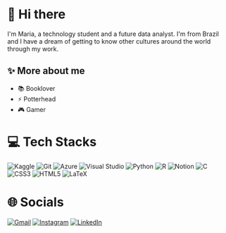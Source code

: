 # 👋 Hi there

I'm Maria, a technology student and a future data analyst. I'm from Brazil and I have a dream of getting to know other cultures around the world through my work.

## ✨ More about me

- 📚 Booklover
- ⚡ Potterhead
- 🎮 Gamer

# 💻 Tech Stacks

![Kaggle](https://img.shields.io/badge/Kaggle-035a7d?style=for-the-badge&logo=kaggle&logoColor=white) ![Git](https://img.shields.io/badge/git-%23F05033.svg?style=for-the-badge&logo=git&logoColor=white) ![Azure](https://img.shields.io/badge/azure-%230072C6.svg?style=for-the-badge&logo=microsoftazure&logoColor=white) ![Visual Studio](https://img.shields.io/badge/Visual%20Studio-5C2D91.svg?style=for-the-badge&logo=visual-studio&logoColor=white) ![Python](https://img.shields.io/badge/python-3670A0?style=for-the-badge&logo=python&logoColor=ffdd54) ![R](https://img.shields.io/badge/r-%23276DC3.svg?style=for-the-badge&logo=r&logoColor=white) ![Notion](https://img.shields.io/badge/Notion-%23000000.svg?style=for-the-badge&logo=notion&logoColor=white) ![C](https://img.shields.io/badge/c-%2300599C.svg?style=for-the-badge&logo=c&logoColor=white) ![CSS3](https://img.shields.io/badge/css3-%231572B6.svg?style=for-the-badge&logo=css3&logoColor=white) ![HTML5](https://img.shields.io/badge/html5-%23E34F26.svg?style=for-the-badge&logo=html5&logoColor=white) ![LaTeX](https://img.shields.io/badge/latex-%23008080.svg?style=for-the-badge&logo=latex&logoColor=white)

# 🌐 Socials

[![Gmail](https://img.shields.io/badge/Gmail-D14836?style=for-the-badge&logo=gmail&logoColor=white)](mailto:cardim.natalia@gmail.com) [![Instagram](https://img.shields.io/badge/Instagram-%23E4405F.svg?style=for-the-badge&logo=Instagram&logoColor=white)](https://www.instagram.com/marianatalia2003/) [![LinkedIn](https://img.shields.io/badge/linkedin-%230077B5.svg?style=for-the-badge&logo=linkedin&logoColor=white)](https://www.linkedin.com/in/maria-natalia-cardim/)


<!--
# 📊 GitHub Stats

![Maria's GitHub stats](https://github-readme-stats.vercel.app/api?username=MariaNatalia2003&show_icons=true&theme=tokyonight)

![Top Langs](https://github-readme-stats.vercel.app/api/top-langs/?username=MariaNatalia2003&&theme=tokyonight&hide_border=false&include_all_commits=false&count_private=false&layout=compact)
-->

